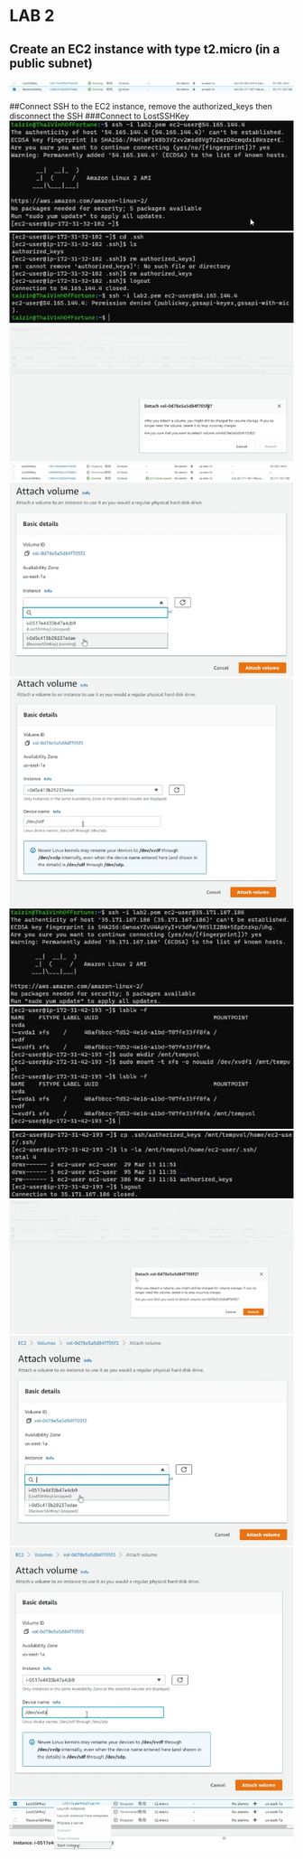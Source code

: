 # LAB 2
## Create an EC2 instance with type t2.micro (in a public subnet)

![0.Create-2-instance](https://github.com/thaivinh99/AWS-Vinh-Feb-13th/blob/main/LAB2/create-2-instance.png)

##Connect SSH to the EC2 instance, remove the authorized_keys then disconnect the SSH
###Connect to LostSSHKey
![1.ssh-to-instance-lostsshkey](https://github.com/thaivinh99/AWS-Vinh-Feb-13th/blob/main/LAB2/ssh-to-instance-lostsshkey.png)
![2.rm-authorized-keys-then-logout](https://github.com/thaivinh99/AWS-Vinh-Feb-13th/blob/main/LAB2/rm-authorized-keys-then-logout.png)
![3.detach-volume-of-lostsshkey](https://github.com/thaivinh99/AWS-Vinh-Feb-13th/blob/main/LAB2/detach-volume-of-lostsshkey.png)
![4.stop-inst-lostsshkey-and-launch-recoversshkey](https://github.com/thaivinh99/AWS-Vinh-Feb-13th/blob/main/LAB2/stop-inst-lostsshkey-and-launch-recoversshkey.png)
![5.attach-volume-of-lostsshkey-to-recoversshkey-inst](https://github.com/thaivinh99/AWS-Vinh-Feb-13th/blob/main/LAB2/5.attach-volume-of-lostsshkey-to-recoversshkey-inst.png)
![6.attach-volume-of-lostsshkey-to-recoversshkey-inst-with-device-name-sdf](https://github.com/thaivinh99/AWS-Vinh-Feb-13th/blob/main/LAB2/6.attach-volume-of-lostsshkey-to-recoversshkey-inst-with-device-name-sdf.png)
![7.ssh-to-instance-recoversshkey](https://github.com/thaivinh99/AWS-Vinh-Feb-13th/blob/main/LAB2/7.ssh-to-instance-recoversshkey.png)
![8.mount](https://github.com/thaivinh99/AWS-Vinh-Feb-13th/blob/main/LAB2/8.mount.png)
![9.copy-authorized-key-then-logout](https://github.com/thaivinh99/AWS-Vinh-Feb-13th/blob/main/LAB2/9.copy-authorized-key-then-logout.png)
![10.detach-volume-of-lostsshkey-again](https://github.com/thaivinh99/AWS-Vinh-Feb-13th/blob/main/LAB2/10.detach-volume-of-lostsshkey-again.png)
![11.attach-volume-of-lostsshkey-to-lostsshkey](https://github.com/thaivinh99/AWS-Vinh-Feb-13th/blob/main/LAB2/11.attach-volume-of-lostsshkey-to-lostsshkey.png)
![12.attach-volume-of-lostsshkey-to-lostsshkey-inst-with-device-name-xdva](https://github.com/thaivinh99/AWS-Vinh-Feb-13th/blob/main/LAB2/12.attach-volume-of-lostsshkey-to-lostsshkey-inst-with-device-name-xdva.png)
![13.start-lostsshkey-instance](https://github.com/thaivinh99/AWS-Vinh-Feb-13th/blob/main/LAB2/13.start-lostsshkey-instance.png)
![]()
![]()
![]()
![]()
![]()
![]()
![]()
![]()
![]()
![]()
![]()
![]()
![]()

